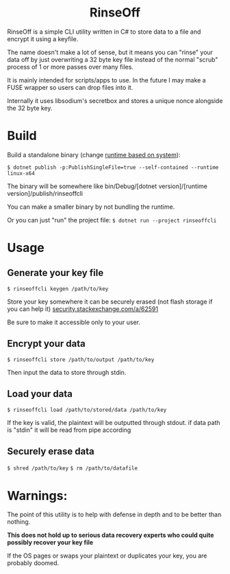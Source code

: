 <h1 align="center">RinseOff</h1>

RinseOff is a simple CLI utility written in C# to store data to a file and encrypt it using a keyfile.

The name doesn't make a lot of sense, but it means you can "rinse" your data off by just overwriting a 32 byte key file instead of the normal "scrub" process of 1 or more passes over many files.

It is mainly intended for scripts/apps to use. In the future I may make a FUSE wrapper so users can drop files into it.

Internally it uses libsodium's secretbox and stores a unique nonce alongside the 32 byte key.

# Build

Build a standalone binary (change [runtime based on system](https://docs.microsoft.com/en-us/dotnet/core/rid-catalog)):

`$ dotnet publish -p:PublishSingleFile=true --self-contained --runtime linux-x64`

The binary will be somewhere like bin/Debug/[dotnet version]/[runtime version]/publish/rinseoffcli

You can make a smaller binary by not bundling the runtime.

Or you can just "run" the project file: `$ dotnet run --project rinseoffcli`

# Usage

## Generate your key file

`$ rinseoffcli keygen /path/to/key`

Store your key somewhere it can be securely erased (not flash storage if you can help it) [security.stackexchange.com/a/62591](https://security.stackexchange.com/a/62591)

Be sure to make it accessible only to your user.

## Encrypt your data

`$ rinseoffcli store /path/to/output /path/to/key`

Then input the data to store through stdin.

## Load your data

`$ rinseoffcli load /path/to/stored/data /path/to/key`

If the key is valid, the plaintext will be outputted through stdout.
if data path is "stdin" it will be read from pipe according

## Securely erase data

`$ shred /path/to/key`
`$ rm /path/to/datafile`


# Warnings:

The point of this utility is to help with defense in depth and to be better than nothing.

**This does not hold up to serious data recovery experts who could quite possibly recover your key file**

If the OS pages or swaps your plaintext or duplicates your key, you are probably doomed.

